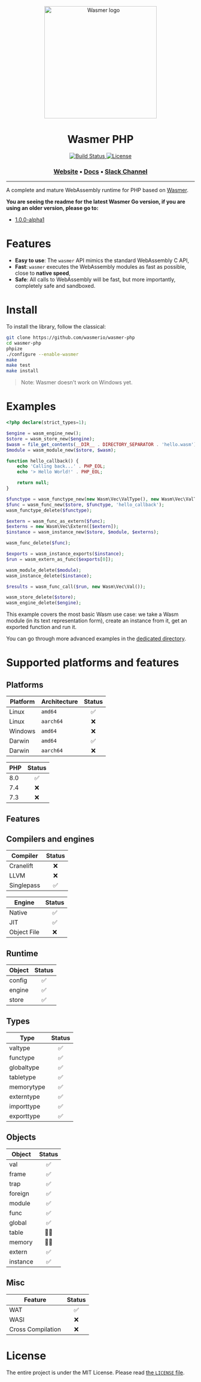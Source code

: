 <div align="center">
  <a href="https://wasmer.io" target="_blank" rel="noopener noreferrer">
    <img width="300" src="https://raw.githubusercontent.com/wasmerio/wasmer/master/assets/logo.png" alt="Wasmer logo">
  </a>
  
  <h1>Wasmer PHP</h1>
  
  <p>
    <a href="https://github.com/wasmerio/llvm-custom-builds/actions?query=workflow%3A%22Build%22">
      <img src="https://github.com/wasmerio/llvm-custom-builds/workflows/Build/badge.svg" alt="Build Status">
    </a>
    <a href="https://github.com/wasmerio/llvm-custom-builds/blob/master/LICENSE">
      <img src="https://img.shields.io/github/license/wasmerio/llvm-custom-builds.svg" alt="License">
    </a>
  </p>

  <h3>
    <a href="https://wasmer.io/">Website</a>
    <span> • </span>
    <a href="https://docs.wasmer.io">Docs</a>
    <span> • </span>
    <a href="https://slack.wasmer.io/">Slack Channel</a>
  </h3>

</div>

<hr/>

A complete and mature WebAssembly runtime for PHP based on [Wasmer].

**You are seeing the readme for the latest Wasmer Go version, if you are using an older version, please go to:**
* [1.0.0-alpha1]

[Wasmer]: https://github.com/wasmerio/wasmer
[1.0.0-alpha1]: https://github.com/wasmerio/wasmer-php/tree/1.0.0-alpha1/README.md

# Features

* **Easy to use**: The `wasmer` API mimics the standard WebAssembly C API,
* **Fast**: `wasmer` executes the WebAssembly modules as fast as possible, close to **native speed**,
* **Safe**: All calls to WebAssembly will be fast, but more importantly, completely safe and sandboxed.

# Install

To install the library, follow the classical:

```bash
git clone https://github.com/wasmerio/wasmer-php
cd wasmer-php
phpize
./configure --enable-wasmer
make
make test
make install
```

> Note: Wasmer doesn't work on Windows yet.

# Examples

```php
<?php declare(strict_types=1);

$engine = wasm_engine_new();
$store = wasm_store_new($engine);
$wasm = file_get_contents(__DIR__ . DIRECTORY_SEPARATOR . 'hello.wasm');
$module = wasm_module_new($store, $wasm);

function hello_callback() {
    echo 'Calling back...' . PHP_EOL;
    echo '> Hello World!' . PHP_EOL;

    return null;
}

$functype = wasm_functype_new(new Wasm\Vec\ValType(), new Wasm\Vec\ValType());
$func = wasm_func_new($store, $functype, 'hello_callback');
wasm_functype_delete($functype);

$extern = wasm_func_as_extern($func);
$externs = new Wasm\Vec\Extern([$extern]);
$instance = wasm_instance_new($store, $module, $externs);

wasm_func_delete($func);

$exports = wasm_instance_exports($instance);
$run = wasm_extern_as_func($exports[0]);

wasm_module_delete($module);
wasm_instance_delete($instance);

$results = wasm_func_call($run, new Wasm\Vec\Val());

wasm_store_delete($store);
wasm_engine_delete($engine);
```

This example covers the most basic Wasm use case: we take a Wasm module (in its text representation form), create
an instance from it, get an exported function and run it.

You can go through more advanced examples in the [dedicated directory][examples].

[examples]: ./examples

# Supported platforms and features

## Platforms

| Platform | Architecture | Status |
|----------|--------------|:------:|
| Linux    | `amd64`      | ✅      |
| Linux    | `aarch64`    | ❌      |
| Windows  | `amd64`      | ❌      |
| Darwin   | `amd64`      | ✅      |
| Darwin   | `aarch64`    | ❌      |

| PHP | Status |
|-----|:------:|
| 8.0 | ✅      |
| 7.4 | ❌      |
| 7.3 | ❌      |

## Features

## Compilers and engines

| Compiler   | Status |
|------------|:------:|
| Cranelift  | ❌      |
| LLVM       | ❌      |
| Singlepass | ✅      |

| Engine      | Status |
|-------------|:------:|
| Native      | ✅      |
| JIT         | ✅      | 
| Object File | ❌      |

## Runtime

| Object      | Status |
|-------------|:------:|
| config      | ✅      |
| engine      | ✅      | 
| store       | ✅      |

## Types

| Type       | Status |
|------------|:------:|
| valtype    | ✅      |
| functype   | ✅      |
| globaltype | ✅      |
| tabletype  | ✅      |
| memorytype | ✅      |
| externtype | ✅      |
| importtype | ✅      |
| exporttype | ✅      |

## Objects

| Object | Status |
|----------|:------:|
| val      | ✅      |
| frame    | ✅      |
| trap     | ✅      |
| foreign  | ✅      |
| module   | ✅      |
| func     | ✅      |
| global   | ✅      |
| table    | 🧑‍💻      |
| memory   | 🧑‍💻      |
| extern   | ✅      |
| instance | ✅      |

## Misc

| Feature           | Status |
|-------------------|:------:|
| WAT               | ✅      |
| WASI              | ❌      |
| Cross Compilation | ❌      |

# License

The entire project is under the MIT License. Please read [the
`LICENSE` file][license].


[license]: https://github.com/wasmerio/wasmer/blob/master/LICENSE